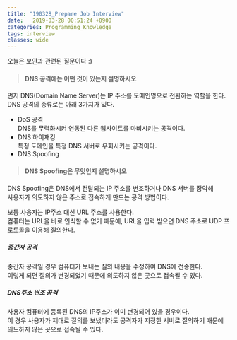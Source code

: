 ```yaml
---
title: "190328_Prepare Job Interview"
date:   2019-03-28 00:51:24 +0900
categories: Programming_Knowledge
tags: interview
classes: wide
---
```


오늘은 보안과 관련된 질문이다 :)  
  
> #### DNS 공격에는 어떤 것이 있는지 설명하시오

먼저 DNS(Domain Name Server)는 IP 주소를 도메인명으로 전환하는 역할을 한다.  
DNS 공격의 종류로는 아래 3가지가 있다.  
   
- DoS 공격  
DNS를 무력화시켜 연동된 다른 웹사이트를 마비시키는 공격이다.  
- DNS 하이재킹  
특정 도메인을 특정 DNS 서버로 우회시키는 공격이다.  
- DNS Spoofing

> #### DNS Spoofing은 무엇인지 설명하시오

DNS Spoofing은 DNS에서 전달되는 IP 주소를 변조하거나 DNS 서버를 장악해  
사용자가 의도하지 않은 주소로 접속하게 만드는 공격 방법이다.  

보통 사용자는 IP주소 대신 URL 주소를 사용한다.  
컴퓨터는 URL을 바로 인식할 수 없기 때문에, URL을 입력 받으면 DNS 주소로 UDP 프로토콜을 이용해 질의한다.  

##### 중간자 공격

중간자 공격일 경우 컴퓨터가 보내는 질의 내용을 수정하여 DNS에 전송한다.  
이렇게 되면 질의가 변경되었기 때문에 의도하지 않은 곳으로 접속될 수 있다.  

##### DNS주소 변조 공격

사용자 컴퓨터에 등록된 DNS의 IP주소가 이미 변경되어 있을 경우이다.  
이 경우 사용자가 제대로 질의를 보냈더라도 공격자가 지정한 서버로 질의하기 때문에  
의도하지 않은 곳으로 접속될 수 있다.  